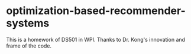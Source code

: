 # optimization-based-recommender-systems
This is a homework of DS501 in WPI. Thanks to Dr. Kong's innovation and frame of the code.
